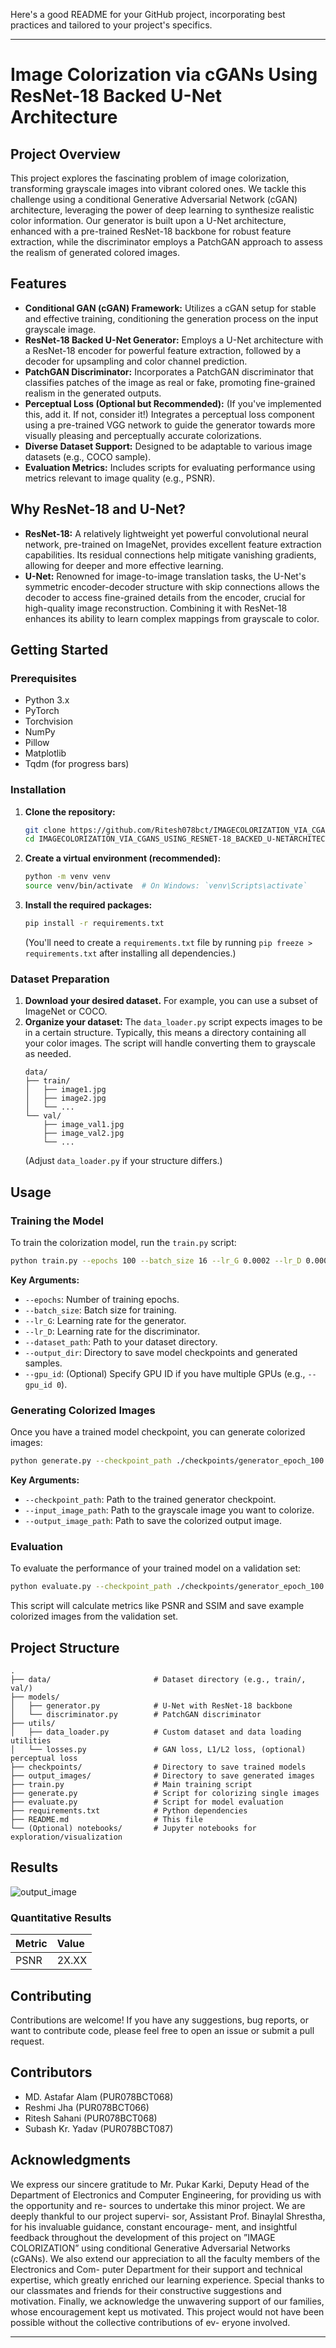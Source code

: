 Here's a good README for your GitHub project, incorporating best practices and tailored to your project's specifics.

-----

# Image Colorization via cGANs Using ResNet-18 Backed U-Net Architecture

## Project Overview

This project explores the fascinating problem of image colorization, transforming grayscale images into vibrant colored ones. We tackle this challenge using a conditional Generative Adversarial Network (cGAN) architecture, leveraging the power of deep learning to synthesize realistic color information. Our generator is built upon a U-Net architecture, enhanced with a pre-trained ResNet-18 backbone for robust feature extraction, while the discriminator employs a PatchGAN approach to assess the realism of generated colored images.

## Features

  * **Conditional GAN (cGAN) Framework:** Utilizes a cGAN setup for stable and effective training, conditioning the generation process on the input grayscale image.
  * **ResNet-18 Backed U-Net Generator:** Employs a U-Net architecture with a ResNet-18 encoder for powerful feature extraction, followed by a decoder for upsampling and color channel prediction.
  * **PatchGAN Discriminator:** Incorporates a PatchGAN discriminator that classifies patches of the image as real or fake, promoting fine-grained realism in the generated outputs.
  * **Perceptual Loss (Optional but Recommended):** (If you've implemented this, add it. If not, consider it\!) Integrates a perceptual loss component using a pre-trained VGG network to guide the generator towards more visually pleasing and perceptually accurate colorizations.
  * **Diverse Dataset Support:** Designed to be adaptable to various image datasets (e.g., COCO sample).
  * **Evaluation Metrics:** Includes scripts for evaluating performance using metrics relevant to image quality (e.g., PSNR).

## Why ResNet-18 and U-Net?

  * **ResNet-18:** A relatively lightweight yet powerful convolutional neural network, pre-trained on ImageNet, provides excellent feature extraction capabilities. Its residual connections help mitigate vanishing gradients, allowing for deeper and more effective learning.
  * **U-Net:** Renowned for image-to-image translation tasks, the U-Net's symmetric encoder-decoder structure with skip connections allows the decoder to access fine-grained details from the encoder, crucial for high-quality image reconstruction. Combining it with ResNet-18 enhances its ability to learn complex mappings from grayscale to color.

## Getting Started

### Prerequisites

  * Python 3.x
  * PyTorch
  * Torchvision
  * NumPy
  * Pillow
  * Matplotlib
  * Tqdm (for progress bars)

### Installation

1.  **Clone the repository:**

    ```bash
    git clone https://github.com/Ritesh078bct/IMAGECOLORIZATION_VIA_CGANS_USING_RESNET-18_BACKED_U-NETARCHITECTURE.git
    cd IMAGECOLORIZATION_VIA_CGANS_USING_RESNET-18_BACKED_U-NETARCHITECTURE
    ```

2.  **Create a virtual environment (recommended):**

    ```bash
    python -m venv venv
    source venv/bin/activate  # On Windows: `venv\Scripts\activate`
    ```

3.  **Install the required packages:**

    ```bash
    pip install -r requirements.txt
    ```

    (You'll need to create a `requirements.txt` file by running `pip freeze > requirements.txt` after installing all dependencies.)

### Dataset Preparation

1.  **Download your desired dataset.** For example, you can use a subset of ImageNet or COCO.
2.  **Organize your dataset:** The `data_loader.py` script expects images to be in a certain structure. Typically, this means a directory containing all your color images. The script will handle converting them to grayscale as needed.
    ```
    data/
    ├── train/
    │   ├── image1.jpg
    │   ├── image2.jpg
    │   └── ...
    └── val/
        ├── image_val1.jpg
        ├── image_val2.jpg
        └── ...
    ```
    (Adjust `data_loader.py` if your structure differs.)

## Usage

### Training the Model

To train the colorization model, run the `train.py` script:

```bash
python train.py --epochs 100 --batch_size 16 --lr_G 0.0002 --lr_D 0.0002 --dataset_path ./data --output_dir ./checkpoints
```

**Key Arguments:**

  * `--epochs`: Number of training epochs.
  * `--batch_size`: Batch size for training.
  * `--lr_G`: Learning rate for the generator.
  * `--lr_D`: Learning rate for the discriminator.
  * `--dataset_path`: Path to your dataset directory.
  * `--output_dir`: Directory to save model checkpoints and generated samples.
  * `--gpu_id`: (Optional) Specify GPU ID if you have multiple GPUs (e.g., `--gpu_id 0`).

### Generating Colorized Images

Once you have a trained model checkpoint, you can generate colorized images:

```bash
python generate.py --checkpoint_path ./checkpoints/generator_epoch_100.pth --input_image_path ./test_images/grayscale_input.jpg --output_image_path ./output_images/colorized_output.jpg
```

**Key Arguments:**

  * `--checkpoint_path`: Path to the trained generator checkpoint.
  * `--input_image_path`: Path to the grayscale image you want to colorize.
  * `--output_image_path`: Path to save the colorized output image.

### Evaluation

To evaluate the performance of your trained model on a validation set:

```bash
python evaluate.py --checkpoint_path ./checkpoints/generator_epoch_100.pth --dataset_path ./data/val --output_dir ./evaluation_results
```

This script will calculate metrics like PSNR and SSIM and save example colorized images from the validation set.

## Project Structure

```
.
├── data/                       # Dataset directory (e.g., train/, val/)
├── models/
│   ├── generator.py            # U-Net with ResNet-18 backbone
│   └── discriminator.py        # PatchGAN discriminator
├── utils/
│   ├── data_loader.py          # Custom dataset and data loading utilities
│   └── losses.py               # GAN loss, L1/L2 loss, (optional) perceptual loss
├── checkpoints/                # Directory to save trained models
├── output_images/              # Directory to save generated images
├── train.py                    # Main training script
├── generate.py                 # Script for colorizing single images
├── evaluate.py                 # Script for model evaluation
├── requirements.txt            # Python dependencies
├── README.md                   # This file
└── (Optional) notebooks/       # Jupyter notebooks for exploration/visualization
```

## Results
![output_image](https://github.com/user-attachments/assets/2036b4ae-511b-4b43-b8d4-9172044161b3)


### Quantitative Results

| Metric | Value |
| :----- | :---- |
| PSNR   | 2X.XX |


## Contributing

Contributions are welcome\! If you have any suggestions, bug reports, or want to contribute code, please feel free to open an issue or submit a pull request.

## Contributors
*  MD. Astafar Alam (PUR078BCT068)
*  Reshmi Jha (PUR078BCT066)
*  Ritesh Sahani (PUR078BCT068)
*  Subash Kr. Yadav (PUR078BCT087)

## Acknowledgments

 We express our sincere gratitude to Mr. Pukar Karki, Deputy Head of the Department
of Electronics and Computer Engineering, for providing us with the opportunity and re-
sources to undertake this minor project. We are deeply thankful to our project supervi-
sor, Assistant Prof. Binaylal Shrestha, for his invaluable guidance, constant encourage-
ment, and insightful feedback throughout the development of this project on ”IMAGE
COLORIZATION” using conditional Generative Adversarial Networks (cGANs).
We also extend our appreciation to all the faculty members of the Electronics and Com-
puter Department for their support and technical expertise, which greatly enriched our
learning experience. Special thanks to our classmates and friends for their constructive
suggestions and motivation. Finally, we acknowledge the unwavering support of our
families, whose encouragement kept us motivated.
This project would not have been possible without the collective contributions of ev-
eryone involved.


-----
